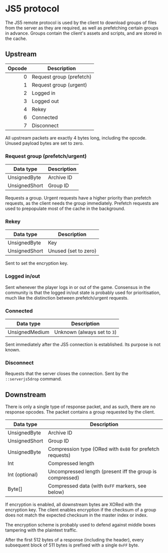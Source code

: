 # JS5 protocol

The JS5 remote protocol is used by the client to download groups of files from
the server as they are required, as well as prefetching certain groups in
advance. Groups contain the client's assets and scripts, and are stored in the
cache.

## Upstream

| Opcode | Description              |
|-------:|--------------------------|
|      0 | Request group (prefetch) |
|      1 | Request group (urgent)   |
|      2 | Logged in                |
|      3 | Logged out               |
|      4 | Rekey                    |
|      6 | Connected                |
|      7 | Disconnect               |

All upstream packets are exactly 4 bytes long, including the opcode. Unused
payload bytes are set to zero.

### Request group (prefetch/urgent)

| Data type     | Description |
|---------------|-------------|
| UnsignedByte  | Archive ID  |
| UnsignedShort | Group ID    |

Requests a group. Urgent requests have a higher priority than prefetch requests,
as the client needs the group immediately. Prefetch requests are used to
prepopulate most of the cache in the background.

### Rekey

| Data type     | Description          |
|---------------|----------------------|
| UnsignedByte  | Key                  |
| UnsignedShort | Unused (set to zero) |

Sent to set the encryption key.

### Logged in/out

Sent whenever the player logs in or out of the game. Consensus in the community
is that the logged in/out state is probably used for prioritisation, much like
the distinction between prefetch/urgent requests.

### Connected

| Data type      | Description                 |
|----------------|-----------------------------|
| UnsignedMedium | Unknown (always set to `3`) |

Sent immediately after the JS5 connection is established. Its purpose is not
known.

### Disconnect

Requests that the server closes the connection. Sent by the `::serverjs5drop`
command.

## Downstream

There is only a single type of response packet, and as such, there are no
response opcodes. The packet contains a group requested by the client.

| Data type      | Description                                               |
|----------------|-----------------------------------------------------------|
| UnsignedByte   | Archive ID                                                |
| UnsignedShort  | Group ID                                                  |
| UnsignedByte   | Compression type (ORed with `0x80` for prefetch requests) |
| Int            | Compressed length                                         |
| Int (optional) | Uncompressed length (present iff the group is compressed) |
| Byte[]         | Compressed data (with `0xFF` markers, see below)          |

If encryption is enabled, all downstream bytes are XORed with the encryption
key. The client enables encryption if the checksum of a group does not match the
expected checksum in the master index or index.

The encryption scheme is probably used to defend against middle boxes tampering
with the plaintext traffic.

After the first 512 bytes of a response (including the header), every subsequent
block of 511 bytes is prefixed with a single `0xFF` byte.
